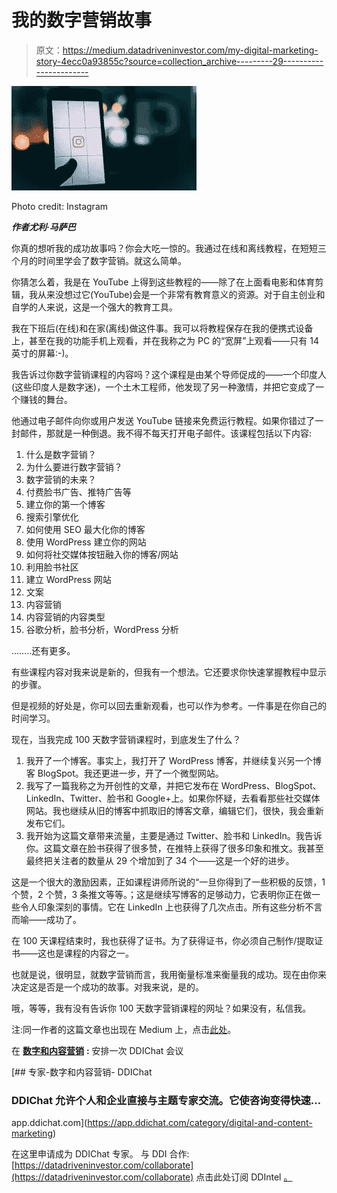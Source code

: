 # 我的数字营销故事

> 原文：<https://medium.datadriveninvestor.com/my-digital-marketing-story-4ecc0a93855c?source=collection_archive---------29----------------------->

![](img/ef92d953c1554284ae712715e69556c6.png)

Photo credit: Instagram

***作者尤利·马萨巴***

你真的想听我的成功故事吗？你会大吃一惊的。我通过在线和离线教程，在短短三个月的时间里学会了数字营销。就这么简单。

你猜怎么着，我是在 YouTube 上得到这些教程的——除了在上面看电影和体育剪辑，我从来没想过它(YouTube)会是一个非常有教育意义的资源。对于自主创业和自学的人来说，这是一个强大的教育工具。

我在下班后(在线)和在家(离线)做这件事。我可以将教程保存在我的便携式设备上，甚至在我的功能手机上观看，并在我称之为 PC 的“宽屏”上观看——只有 14 英寸的屏幕:-)。

我告诉过你数字营销课程的内容吗？这个课程是由某个导师促成的——一个印度人(这些印度人是数字迷)，一个土木工程师，他发现了另一种激情，并把它变成了一个赚钱的舞台。

他通过电子邮件向你或用户发送 YouTube 链接来免费运行教程。如果你错过了一封邮件，那就是一种倒退。我不得不每天打开电子邮件。该课程包括以下内容:

1.  什么是数字营销？
2.  为什么要进行数字营销？
3.  数字营销的未来？
4.  付费脸书广告、推特广告等
5.  建立你的第一个博客
6.  搜索引擎优化
7.  如何使用 SEO 最大化你的博客
8.  使用 WordPress 建立你的网站
9.  如何将社交媒体按钮融入你的博客/网站
10.  利用脸书社区
11.  建立 WordPress 网站
12.  文案
13.  内容营销
14.  内容营销的内容类型
15.  谷歌分析，脸书分析，WordPress 分析

……..还有更多。

有些课程内容对我来说是新的，但我有一个想法。它还要求你快速掌握教程中显示的步骤。

但是视频的好处是，你可以回去重新观看，也可以作为参考。一件事是在你自己的时间学习。

现在，当我完成 100 天数字营销课程时，到底发生了什么？

1.  我开了一个博客。事实上，我打开了 WordPress 博客，并继续复兴另一个博客 BlogSpot。我还更进一步，开了一个微型网站。
2.  我写了一篇我称之为开创性的文章，并把它发布在 WordPress、BlogSpot、LinkedIn、Twitter、脸书和 Google+上。如果你怀疑，去看看那些社交媒体网站。我也继续从旧的博客中抓取旧的博客文章，编辑它们，很快，我会重新发布它们。
3.  我开始为这篇文章带来流量，主要是通过 Twitter、脸书和 LinkedIn。我告诉你。这篇文章在脸书获得了很多赞，在推特上获得了很多印象和推文。我甚至最终把关注者的数量从 29 个增加到了 34 个——这是一个好的进步。

这是一个很大的激励因素，正如课程讲师所说的“一旦你得到了一些积极的反馈，1 个赞，2 个赞，3 条推文等等。；这是继续写博客的足够动力，它表明你正在做一些令人印象深刻的事情。它在 LinkedIn 上也获得了几次点击。所有这些分析不言而喻——成功了。

在 100 天课程结束时，我也获得了证书。为了获得证书，你必须自己制作/提取证书——这也是课程的内容之一。

也就是说，很明显，就数字营销而言，我用衡量标准来衡量我的成功。现在由你来决定这是否是一个成功的故事。对我来说，是的。

哦，等等，我有没有告诉你 100 天数字营销课程的网址？如果没有，私信我。

注:同一作者的这篇文章也出现在 Medium 上，点击[此处](https://consultmasaba.com/my-digital-marketing-success-story/)。

在 [**数字和内容营销**](https://app.ddichat.com/category/digital-and-content-marketing) **:** 安排一次 DDIChat 会议

[](https://app.ddichat.com/category/digital-and-content-marketing) [## 专家-数字和内容营销- DDIChat

### DDIChat 允许个人和企业直接与主题专家交流。它使咨询变得快速…

app.ddichat.com](https://app.ddichat.com/category/digital-and-content-marketing) 

在这里申请成为 DDIChat 专家。
与 DDI 合作:[https://datadriveninvestor.com/collaborate](https://datadriveninvestor.com/collaborate)
点击此处订阅 DDIntel [。](https://ddintel.datadriveninvestor.com/)